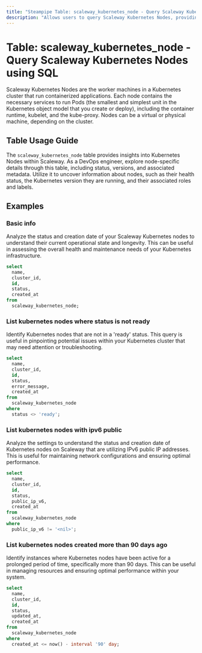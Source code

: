 ```yaml
---
title: "Steampipe Table: scaleway_kubernetes_node - Query Scaleway Kubernetes Nodes using SQL"
description: "Allows users to query Scaleway Kubernetes Nodes, providing insights into the node details, including their status, versions, and associated metadata."
---
```


# Table: scaleway_kubernetes_node - Query Scaleway Kubernetes Nodes using SQL

Scaleway Kubernetes Nodes are the worker machines in a Kubernetes cluster that run containerized applications. Each node contains the necessary services to run Pods (the smallest and simplest unit in the Kubernetes object model that you create or deploy), including the container runtime, kubelet, and the kube-proxy. Nodes can be a virtual or physical machine, depending on the cluster.

## Table Usage Guide

The `scaleway_kubernetes_node` table provides insights into Kubernetes Nodes within Scaleway. As a DevOps engineer, explore node-specific details through this table, including status, versions, and associated metadata. Utilize it to uncover information about nodes, such as their health status, the Kubernetes version they are running, and their associated roles and labels.

## Examples

### Basic info
Analyze the status and creation date of your Scaleway Kubernetes nodes to understand their current operational state and longevity. This can be useful in assessing the overall health and maintenance needs of your Kubernetes infrastructure.

```sql
select
  name,
  cluster_id,
  id,
  status,
  created_at
from
  scaleway_kubernetes_node;
```

### List kubernetes nodes where status is not ready
Identify Kubernetes nodes that are not in a 'ready' status. This query is useful in pinpointing potential issues within your Kubernetes cluster that may need attention or troubleshooting.

```sql
select
  name,
  cluster_id,
  id,
  status,
  error_message,
  created_at
from
  scaleway_kubernetes_node
where
  status <> 'ready';
```

### List kubernetes nodes with ipv6 public
Analyze the settings to understand the status and creation date of Kubernetes nodes on Scaleway that are utilizing IPv6 public IP addresses. This is useful for maintaining network configurations and ensuring optimal performance.

```sql
select
  name,
  cluster_id,
  id,
  status,
  public_ip_v6,
  created_at
from
  scaleway_kubernetes_node
where
  public_ip_v6 != '<nil>';
```

### List kubernetes nodes created more than 90 days ago
Identify instances where Kubernetes nodes have been active for a prolonged period of time, specifically more than 90 days. This can be useful in managing resources and ensuring optimal performance within your system.

```sql
select
  name,
  cluster_id,
  id,
  status,
  updated_at,
  created_at
from
  scaleway_kubernetes_node
where
  created_at <= now() - interval '90' day;
```